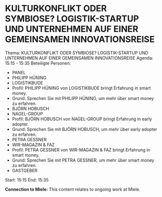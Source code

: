 # KULTURKONFLIKT ODER SYMBIOSE? LOGISTIK-STARTUP UND UNTERNEHMEN AUF EINER GEMEINSAMEN INNOVATIONSREISE
Thema: KULTURKONFLIKT ODER SYMBIOSE? LOGISTIK-STARTUP UND UNTERNEHMEN AUF EINER GEMEINSAMEN INNOVATIONSREISE
Agenda: 15:15 - 15:35
Beteiligte Personen:
- PANEL
- PHILIPP HÜNING
- LOGISTIKBUDE
- Profil: PHILIPP HÜNING von LOGISTIKBUDE bringt Erfahrung in smart money.
- Grund: Sprechen Sie mit PHILIPP HÜNING, um mehr über smart money zu erfahren.
- BJÖRN HOBUSCH
- NAGEL-GROUP
- Profil: BJÖRN HOBUSCH von NAGEL-GROUP bringt Erfahrung in early adopter.
- Grund: Sprechen Sie mit BJÖRN HOBUSCH, um mehr über early adopter zu erfahren.
- PETRA GESSNER
- WIR-MAGAZIN & FAZ
- Profil: PETRA GESSNER von WIR-MAGAZIN & FAZ bringt Erfahrung in smart money.
- Grund: Sprechen Sie mit PETRA GESSNER, um mehr über smart money zu erfahren.
- GASTGEBER

Start: 15:15
End: 15:35

**Connection to Miele:** This content relates to ongoing work at Miele.
